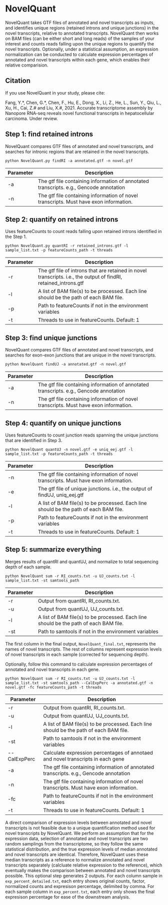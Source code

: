 # NovelQuant

NovelQuant takes GTF files of annotated and novel transcripts as inputs, and identifies unique regions (retained introns and unique junctions) in the novel transcripts, relative to annotated transcripts. NovelQuant then works on BAM files (can be either short and long reads) of the samples of your interest and counts reads falling upon the unique regions to quantify the novel transcripts. Optionally, under a statistical assumption, an expression normalization can be conducted to calculate expression percentages of annotated and novel transcripts within each gene, which enables their relative comparision. 

## Citation

If you use NovelQuant in your study, please cite:

Fang, Y.\*, Chen, G.\*, Chen, F., Hu, E., Dong, X., Li, Z., He, L., Sun, Y., Qiu, L., Xu, H., Cai, Z.# and Liu, X.#, 2021. Accurate transcriptome assembly by Nanopore RNA-seq reveals novel functional transcripts in hepatocellular carcinoma. Under review.

## Step 1: find retained introns

NovelQuant compares GTF files of annotated and novel transcripts, and searches for intronic regions that are retained in the novel transcripts. 

`python NovelQuant.py findRI -a annotated.gtf -n novel.gtf`

| Parameter | Description |
|-----------|-------------|
| -a | The gtf file containing information of annotated transcripts. e.g., Gencode annotation |
| -n | The gtf file containing information of novel transcripts. Must have exon information. |

## Step 2: quantify on retained introns

Uses featureCounts to count reads falling upon retained introns identified in the Step 1.

`python NovelQuant.py quantRI -r retained_introns.gtf -l sample_list.txt -p featureCounts_path -t threads`

| Parameter | Description |
|-----------|-------------|
| -r | The gtf file of introns that are retained in novel transcripts. i.e., the output of findRI, retained_introns.gtf |
| -l | A list of BAM file(s) to be processed. Each line should be the path of each BAM file. |
| -p | Path to featureCounts if not in the environment variables |
| -t | Threads to use in featureCounts. Default: 1 |

## Step 3: find unique junctions

NovelQuant compares GTF files of annotated and novel transcripts, and searches for exon-exon junctions that are unique in the novel transcripts.

`python NovelQuant findUJ -a annotated.gtf -n novel.gtf`

| Parameter | Description |
|-----------|-------------|
| -a | The gtf file containing information of annotated transcripts. e.g., Gencode annotation |
| -n | The gtf file containing information of novel transcripts. Must have exon information. |

## Step 4: quantify on unique junctions

Uses featureCounts to count junction reads spanning the unique junctions that are identified in Step 3.

`python NovelQuant quantUJ -n novel.gtf -e uniq_eej.gtf -l sample_list.txt -p featureCounts_path -t threads`

| Parameter | Description |
|-----------|-------------|
| -n | The gtf file containing information of novel transcripts. Must have exon information. |
| -e | The gtf file of unique junctions. i.e., the output of findUJ, uniq_eej.gtf |
| -l | A list of BAM file(s) to be processed. Each line should be the path of each BAM file. |
| -p | Path to featureCounts if not in the environment variables |
| -t | Threads to use in featureCounts. Default: 1 |

## Step 5: summarize everything

Merges results of quantRI and quantUJ, and normalize to total sequencing depth of each sample.

`python NovelQuant sum -r RI_counts.txt -u UJ_counts.txt -l sample_list.txt -st samtools_path`

| Parameter | Description |
|-----------|-------------|
| -r | Output from quantRI, RI_counts.txt. |
| -u | Output from quantUJ, UJ_counts.txt. |
| -l | A list of BAM file(s) to be processed. Each line should be the path of each BAM file. |
| -st | Path to samtools if not in the environment variables |

The first column in the final output, `NovelQuant_final.txt`, represents the names of novel transcripts. The rest of columns represent expression levels of novel transcripts in each sample (corrected for sequencing depth).

Optionally, follow this command to calculate expression percentages of annotated and novel transcripts in each gene.

`python NovelQuant sum -r RI_counts.txt -u UJ_counts.txt -l sample_list.txt -st samtools_path --CalExpPerc -a annotated.gtf -n novel.gtf -fc featureCounts_path -t threads`

| Parameter | Description |
|-----------|-------------|
| -r | Output from quantRI, RI_counts.txt. |
| -u | Output from quantUJ, UJ_counts.txt. |
| -l | A list of BAM file(s) to be processed. Each line should be the path of each BAM file. |
| -st | Path to samtools if not in the environment variables |
| --CalExpPerc | Calculate expression percentages of annotaed and novel transcripts in each gene |
| -a | The gtf file containing information of annotated transcripts. e.g., Gencode annotation |
| -n | The gtf file containing information of novel transcripts. Must have exon information. |
| -fc | Path to featureCounts if not in the environment variables |
| -t | Threads to use in featureCounts. Default: 1 |

A direct comparison of expression levels between annotated and novel transcripts is not feasible due to a unique quantification method used for novel transcripts by NovelQuant. We perform an assumption that for the expression data, selection of annotated and novel transcripts are two random samplings from the transcriptome, so they follow the same statistical distribution, and the true expression levels of median annotated and novel transcripts are identical. Therefore, NovelQuant uses these median transcripts as a reference to normalize annotated and novel transcripts separately (calcluate relative expression to the reference), which eventually makes the comparison between annotated and novel transcripts possible. This optional step generates 2 outputs. For each column sample in `exp_percent_detailed.txt`, each entry shows original counts, factor, normalized counts and expresison percentage, delimited by comma. For each sample column in `exp_percent.txt`, each entry only shows the final expresison percentage for ease of the downstream analysis.
